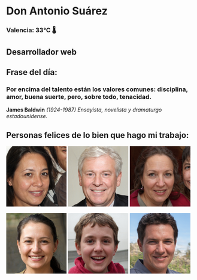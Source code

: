 # Don Antonio Suárez
### Valencia:  33°C 🌡️
## Desarrollador web
## Frase del día:
<!-- START QUOTE -->
### Por encima del talento están los valores comunes: disciplina, amor, buena suerte, pero, sobre todo, tenacidad.
**James Baldwin** *(1924-1987) Ensayista, novelista y dramaturgo estadounidense.*
<!-- END QUOTE -->






## Personas felices de lo bien que hago mi trabajo:

<p float="left">
  <img src="src/image_0.png" width="32%" />
  <img src="src/image_1.png" width="32%" /> 
  <img src="src/image_2.png" width="32%" />
</p>
<p float="left">
  <img src="src/image_3.png" width="32%" />
  <img src="src/image_4.png" width="32%" /> 
  <img src="src/image_5.png" width="32%" />
</p>